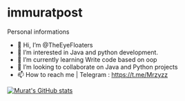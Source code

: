 # immuratpost
Personal informations
- 👋 Hi, I’m @TheEyeFloaters
- 👀 I’m interested in Java and python development.
- 🌱 I’m currently learning Write code based on oop
- 💞️ I’m looking to collaborate on Java and Python projects
- 📫 How to reach me | Telegram : https://t.me/Mrzyzz

[![Murat's GitHub stats](https://github-readme-stats.vercel.app/api?username=TheEyeGloaters)](https://github.com/anuraghazra/github-readme-stats)

